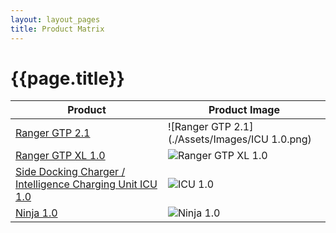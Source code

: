 ```yaml
---
layout: layout_pages
title: Product Matrix
---
```


# {{page.title}}



| Product | Product Image |
| --- | --- |
| [Ranger GTP 2.1 ](https://docs.google.com/presentation/d/156_FIz0yQlQSjLFkukOVW3DF3syep-TK/preview?slide=id.p1) | ![Ranger GTP 2.1](./Assets/Images/ICU 1.0.png) |
| [Ranger GTP XL 1.0 ](https://docs.google.com/presentation/d/1NXKgBXp-lJfpO73ZkMjlaSXEiArQXLvo/preview?slide=id.p1) | ![Ranger GTP XL 1.0](https://github.com/mridula-techwriter/greyorange-pke/blob/ea01d85a658549129f504b358d7e86044f496e9a/Doc_Manufacturing/Images/Ranger%20GTP%20XL1.0.png) |
| [Side Docking Charger / Intelligence Charging Unit ICU 1.0](https://docs.google.com/presentation/d/1VnSmkwg1KLDXg71bqyLuQ42Uh_CIqTPq/preview?slide=id.p1) | ![ICU 1.0](https://github.com/mridula-techwriter/greyorange-pke/blob/ea01d85a658549129f504b358d7e86044f496e9a/Doc_Manufacturing/Images/ICU%201.0.png) |
| [Ninja 1.0](https://docs.google.com/presentation/d/1marf6v5xPX3soOxkk4Vnwd7vhzX-hnOyHB13Ckdw-sQ/preview?slide=id.ge6b79a31a4_0_147) | ![Ninja 1.0](https://github.com/mridula-techwriter/greyorange-pke/blob/ea01d85a658549129f504b358d7e86044f496e9a/Doc_Manufacturing/Images/Ninja1.0.png) |
